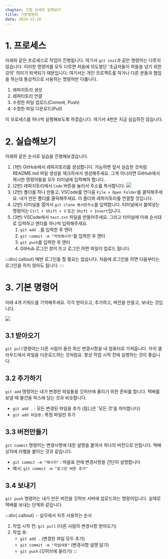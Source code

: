 ```yaml
---
chapter: 깃헙 상세히 살펴보기
title: 기본명령어
date: 2024-12-16
---
```


# 1. 프로세스

아래와 같은 프로세스로 작업이 진행됩니다. 여기서 `git init`과 같은 명령어는 다루지 않습니다. 이러한 명령어를 모두 다루면 처음에 의도했던 '초급자들이 허들을 넘기 위한 강의' 의미가 퇴색되기 때문입니다. 여기서는 개인 프로젝트를 하거나 다른 분들과 협업을 하는데 통상적으로 사용하는 명령어만 다룹니다.

1. 레파지토리 생성
2. 레파티토리 연결
3. 수정한 파일 업로드(Commit, Push)
4. 수정한 파일 다운로드(Pull)

이 프로세스를 하나씩 실행해보도록 하겠습니다. 여기서 4번은 지금 실습하진 않습니다.

# 2. 실습해보기

아래와 같은 순서로 실습을 진행해보겠습니다.

1. (1번) GitHub에서 레파지토리를 생성합니다. 가능하면 앞서 실습한 것처럼 README.md 파일 생성을 체크하셔서 생성해주세요. 그게 아니라면 GitHub에서 제시한 명령어들을 모두 터미널에 입력해야 합니다.
2. (2번) 레파지토리에서 `Code` 버튼을 눌러서 주소를 복사합니다.
    ![](/images/basecamp-github/ch02-2-1.png)
3. (2번) 폴더를 하나 만들고, VSCode를 연다음 `File > Open Folder`를 클릭해주세요. 내가 만든 폴더를 클릭해주세요. 이 폴더와 레파지토리를 연결할 것입니다.
4. (2번) 터미널을 열어서 `git clone 복사한주소`를 입력합니다. 터미널에서 붙여넣는 명령어는 `Ctrl + Shift + V` 또는 `Shift + Insert`입니다.
5. (3번) VSCode에서 `test.txt` 파일을 만들어주세요. 그리고 터미널에 아래 순서대로 입력하고 엔터를 하나씩 입력해주세요.
    1. `git add .`를 입력한 후 엔터
    2. `git commit -m "커밋메시지"`를 입력한 후 엔터
    3. `git push`를 입력한 후 엔터
    4. GitHub 로그인 창이 뜨고 로그인 하면 파일이 업로드 됩니다.

:::div{.callout}
매번 로그인을 할 필요는 없습니다. 처음에 로그인을 하면 다음부터는 로그인을 하지 않아도 됩니다.
:::

# 3. 기본 명령어

아래 4개 키워드를 기억해주세요. 각각 받아오고, 추가하고, 버전을 만들고, 보내는 것입니다.

![](/images/github/chapter02-1-1.png)

## 3.1 받아오기
`git pull`명령어는 다른 사람이 올린 최신 변경사항을 내 컴퓨터로 가져옵니다. 마치 클라우드에서 파일을 다운로드하는 것처럼요. 항상 작업 시작 전에 실행하는 것이 좋습니다.

## 3.2 추가하기
`git add` 명령어는 내가 변경한 파일들을 깃허브에 올리기 위한 준비를 합니다. 택배를 보낼 때 물건을 박스에 담는 것과 비슷합니다. 
* `git add .` : 모든 변경된 파일을 추가 (점(.)은 '모든 것'을 의미합니다)
* `git add 파일명` : 특정 파일만 추가

## 3.3 버전만들기 
`git commit` 명령어는 변경사항에 대한 설명을 붙여서 하나의 버전으로 만듭니다. 택배 상자에 라벨을 붙이는 것과 같습니다.
* `git commit -m "메시지"` : 따옴표 안에 변경사항을 간단히 설명합니다
* 예시: `git commit -m "로그인 버튼 추가"`

## 3.4 보내기
`git push` 명령어는 내가 만든 버전을 깃허브 서버에 업로드하는 명령어입니다. 실제로 택배를 보내는 단계와 같습니다.

:::div{.callout}
💡 실무에서 자주 사용하는 순서
1. 작업 시작 전: `git pull` (다른 사람의 변경사항 받아오기)
2. 작업 후: 
   - `git add .` (변경한 파일 모두 추가)
   - `git commit -m "작업내용"` (변경사항 설명 달기)
   - `git push` (깃허브에 올리기)
:::